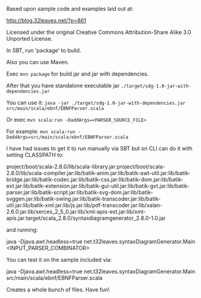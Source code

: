 Based upon sample code and examples laid out at:

  http://blog.32leaves.net/?p=861

Licensed under the original Creative Commons Attribution-Share Alike 3.0 Unported License.

In SBT, run 'package' to build.

Also you can use Maven.

Exec `mvn package` for build jar and jar with dependencies.

After that you have standalone executable jar `./target/sdg-1.0-jar-with-dependencies.jar`

You can use it: `java -jar ./target/sdg-1.0-jar-with-dependencies.jar src/main/scala/ebnf/EBNFParser.scala`

Or exec `mvn scala:run -DaddArgs=<PARSER_SOURCE_FILE>`

For example: `mvn scala:run -DaddArgs=src/main/scala/ebnf/EBNFParser.scala`

I have had issues to get it to run manually via SBT but on CLI can do it with setting CLASSPATH to:

project/boot/scala-2.8.0/lib/scala-library.jar:project/boot/scala-2.8.0/lib/scala-compiler.jar:lib/batik-anim.jar:lib/batik-awt-util.jar:lib/batik-bridge.jar:lib/batik-codec.jar:lib/batik-css.jar:lib/batik-dom.jar:lib/batik-ext.jar:lib/batik-extension.jar:lib/batik-gui-util.jar:lib/batik-gvt.jar:lib/batik-parser.jar:lib/batik-script.jar:lib/batik-svg-dom.jar:lib/batik-svggen.jar:lib/batik-swing.jar:lib/batik-transcoder.jar:lib/batik-util.jar:lib/batik-xml.jar:lib/js.jar:lib/pdf-transcoder.jar:lib/xalan-2.6.0.jar:lib/xerces_2_5_0.jar:lib/xml-apis-ext.jar:lib/xml-apis.jar:target/scala_2.8.0/syntaxdiagramgenerator_2.8.0-1.0.jar

and running:

java -Djava.awt.headless=true net.t32leaves.syntaxDiagramGenerator.Main <INPUT_PARSER_COMBINATOR>

You can test it on the sample included via:

java -Djava.awt.headless=true net.t32leaves.syntaxDiagramGenerator.Main src/main/scala/ebnf/EBNFParser.scala


Creates a whole bunch of files.  Have fun!
